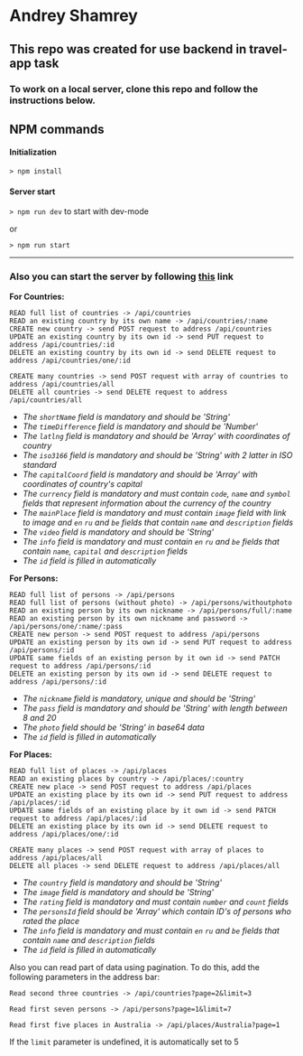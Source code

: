 # Andrey Shamrey

## This repo was created for use backend in travel-app task

### To work on a local server, clone this repo and follow the instructions below.

## NPM commands

#### Initialization
`> npm install`

#### Server start
`> npm run dev` to start with dev-mode 

or

`> npm run start`

--- 

### Also you can start the server by following [this](https://travel-app-back-113.herokuapp.com/) link 

__For Countries:__
```
READ full list of countries -> /api/countries
READ an existing country by its own name -> /api/countries/:name
CREATE new country -> send POST request to address /api/countries 
UPDATE an existing country by its own id -> send PUT request to address /api/countries/:id
DELETE an existing country by its own id -> send DELETE request to address /api/countries/one/:id

CREATE many countries -> send POST request with array of countries to address /api/countries/all
DELETE all countries -> send DELETE request to address /api/countries/all
```
 - _The `shortName` field is mandatory and should be 'String'_
 - _The `timeDifference` field is mandatory and should be 'Number'_
 - _The `latlng` field is mandatory and should be 'Array' with coordinates of country_
 - _The `iso3166` field is mandatory and should be 'String' with 2 latter in ISO standard_
 - _The `capitalCoord` field is mandatory and should be 'Array' with coordinates of country's capital_
 - _The `currency` field is mandatory and must contain `code`, `name` and `symbol` fields that represent information about the currency of the country_
 - _The `mainPlace` field is mandatory and must contain `image` field with link to image and `en` `ru` and `be` fields that contain `name` and `description` fields_
 - _The `video` field is mandatory and should be 'String'_
 - _The `info` field is mandatory and must contain `en` `ru` and `be` fields that contain `name`, `capital` and `description` fields_
 - _The `id` field is filled in automatically_

__For Persons:__
```
READ full list of persons -> /api/persons
READ full list of persons (without photo) -> /api/persons/withoutphoto
READ an existing person by its own nickname -> /api/persons/full/:name
READ an existing person by its own nickname and password -> /api/persons/one/:name/:pass
CREATE new person -> send POST request to address /api/persons
UPDATE an existing person by its own id -> send PUT request to address /api/persons/:id
UPDATE same fields of an existing person by it own id -> send PATCH request to address /api/persons/:id
DELETE an existing person by its own id -> send DELETE request to address /api/persons/:id
```
 - _The `nickname` field is mandatory, unique and should be 'String'_
 - _The `pass` field is mandatory and should be 'String' with length between 8 and 20_
 - _The `photo` field should be 'String' in base64 data_
 - _The `id` field is filled in automatically_

__For Places:__
```
READ full list of places -> /api/places
READ an existing places by country -> /api/places/:country
CREATE new place -> send POST request to address /api/places
UPDATE an existing place by its own id -> send PUT request to address /api/places/:id
UPDATE same fields of an existing place by it own id -> send PATCH request to address /api/places/:id
DELETE an existing place by its own id -> send DELETE request to address /api/places/one/:id

CREATE many places -> send POST request with array of places to address /api/places/all
DELETE all places -> send DELETE request to address /api/places/all
```
 - _The `country` field is mandatory and should be 'String'_
 - _The `image` field is mandatory and should be 'String'_
 - _The `rating` field is mandatory and must contain `number` and `count` fields_
 - _The `personsId` field should be 'Array' which contain ID's of persons who rated the place_
 - _The `info` field is mandatory and must contain `en` `ru` and `be` fields that contain `name` and `description` fields_
 - _The `id` field is filled in automatically_

Also you can read part of data using pagination. To do this, add the following parameters in the address bar:

```
Read second three countries -> /api/countries?page=2&limit=3

Read first seven persons -> /api/persons?page=1&limit=7

Read first five places in Australia -> /api/places/Australia?page=1
```

If the `limit` parameter is undefined, it is automatically set to 5
